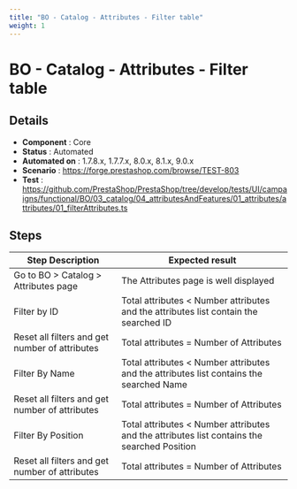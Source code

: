 ```yaml
---
title: "BO - Catalog - Attributes - Filter table"
weight: 1
---
```


# BO - Catalog - Attributes - Filter table
## Details
* **Component** : Core
* **Status** : Automated
* **Automated on** : 1.7.8.x, 1.7.7.x, 8.0.x, 8.1.x, 9.0.x
* **Scenario** : https://forge.prestashop.com/browse/TEST-803
* **Test** : https://github.com/PrestaShop/PrestaShop/tree/develop/tests/UI/campaigns/functional/BO/03_catalog/04_attributesAndFeatures/01_attributes/attributes/01_filterAttributes.ts

## Steps
| Step Description | Expected result |
| ----- | ----- |
| Go to BO > Catalog > Attributes page | The Attributes page is well displayed |
| Filter by ID | Total attributes < Number attributes and the attributes list contain the searched ID |
| Reset all filters and get number of attributes | Total attributes = Number of Attributes |
| Filter By Name | Total attributes < Number attributes and the attributes list contains the searched Name |
| Reset all filters and get number of attributes | Total attributes = Number of Attributes |
| Filter By Position | Total attributes < Number attributes and the attributes list contains the searched Position |
| Reset all filters and get number of attributes | Total attributes = Number of Attributes |